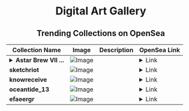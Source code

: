 <div align="center">

# Digital Art Gallery

## Trending Collections on OpenSea

| Collection Name                       | Image                                                                                     | Description                       | OpenSea Link                                                                                          |
|---------------------------------------|-------------------------------------------------------------------------------------------|-----------------------------------|--------------------------------------------------------------------------------------------------------|
| **<details><summary>Astar Brew VII ...</summary>Astar Brew VII #63</details>** | ![Image](https://i.seadn.io/s/raw/files/21c5f471a19adb9e61b6f3679c1073bd.png?w=500&auto=format?w=200&auto=format) |  | <details><summary>Link</summary>[Astar Brew VII #63](https://opensea.io/collection/astar-brew-vii-63)</details> |
| **sketchriot** | ![Image](https://i.seadn.io/s/raw/files/8db58ac7d31778cdf8b50b0489a92e0d.png?w=500&auto=format?w=200&auto=format) |  | <details><summary>Link</summary>[sketchriot](https://opensea.io/collection/sketchriot)</details> |
| **knowreceive** | ![Image](https://i.seadn.io/s/raw/files/59ef86c15df9327a054e73ebc9c2959c.png?w=500&auto=format?w=200&auto=format) |  | <details><summary>Link</summary>[knowreceive](https://opensea.io/collection/knowreceive)</details> |
| **oceantide_13** | ![Image](https://i.seadn.io/s/raw/files/34a93119616f0954272bee911322d0e1.png?w=500&auto=format?w=200&auto=format) |  | <details><summary>Link</summary>[oceantide_13](https://opensea.io/collection/oceantide-13)</details> |
| **efaeergr** | ![Image](https://i.seadn.io/s/raw/files/05686b781e14f1a4b7e9a1ed13f1c262.jpg?w=500&auto=format?w=200&auto=format) |  | <details><summary>Link</summary>[efaeergr](https://opensea.io/collection/efaeergr)</details> |

</div>